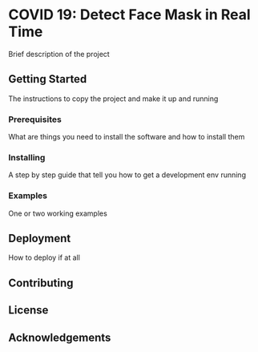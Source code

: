 # COVID 19: Detect Face Mask in Real Time

Brief description of the project

## Getting Started

The instructions to copy the project and make it up and running

### Prerequisites

What are things you need to install the software and how to install them

### Installing

A step by step guide that tell you how to get a development env running

### Examples

One or two working examples

## Deployment

How to deploy if at all

## Contributing

## License

## Acknowledgements